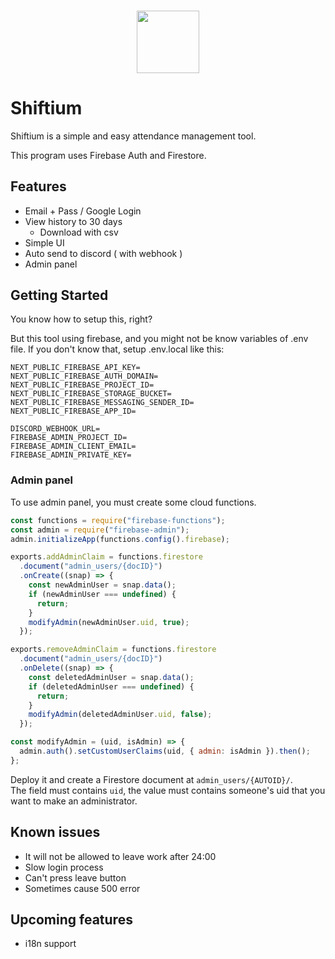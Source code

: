 <h3 align="center">
  <img src="https://user-images.githubusercontent.com/39876629/143676769-30164064-157b-4da7-92f5-00a0eb888c5f.png" height=100 />
</h3>

# Shiftium

Shiftium is a simple and easy attendance management tool.

This program uses Firebase Auth and Firestore.

## Features

- Email + Pass / Google Login
- View history to 30 days
  - Download with csv
- Simple UI
- Auto send to discord ( with webhook )
- Admin panel

## Getting Started

You know how to setup this, right?

But this tool using firebase, and you might not be know variables of .env file.
If you don't know that, setup .env.local like this:

```
NEXT_PUBLIC_FIREBASE_API_KEY=
NEXT_PUBLIC_FIREBASE_AUTH_DOMAIN=
NEXT_PUBLIC_FIREBASE_PROJECT_ID=
NEXT_PUBLIC_FIREBASE_STORAGE_BUCKET=
NEXT_PUBLIC_FIREBASE_MESSAGING_SENDER_ID=
NEXT_PUBLIC_FIREBASE_APP_ID=

DISCORD_WEBHOOK_URL=
FIREBASE_ADMIN_PROJECT_ID=
FIREBASE_ADMIN_CLIENT_EMAIL=
FIREBASE_ADMIN_PRIVATE_KEY=
```

### Admin panel
To use admin panel, you must create some cloud functions.  
```js
const functions = require("firebase-functions");
const admin = require("firebase-admin");
admin.initializeApp(functions.config().firebase);

exports.addAdminClaim = functions.firestore
  .document("admin_users/{docID}")
  .onCreate((snap) => {
    const newAdminUser = snap.data();
    if (newAdminUser === undefined) {
      return;
    }
    modifyAdmin(newAdminUser.uid, true);
  });

exports.removeAdminClaim = functions.firestore
  .document("admin_users/{docID}")
  .onDelete((snap) => {
    const deletedAdminUser = snap.data();
    if (deletedAdminUser === undefined) {
      return;
    }
    modifyAdmin(deletedAdminUser.uid, false);
  });

const modifyAdmin = (uid, isAdmin) => {
  admin.auth().setCustomUserClaims(uid, { admin: isAdmin }).then();
};
```
Deploy it and create a Firestore document at `admin_users/{AUTOID}/`.  
The field must contains `uid`, the value must contains someone's uid that you want to make an administrator.

## Known issues

- It will not be allowed to leave work after 24:00
- Slow login process
- Can't press leave button
- Sometimes cause 500 error

## Upcoming features

- i18n support
